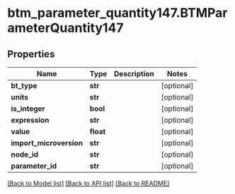 # btm_parameter_quantity147.BTMParameterQuantity147

## Properties
Name | Type | Description | Notes
------------ | ------------- | ------------- | -------------
**bt_type** | **str** |  | [optional] 
**units** | **str** |  | [optional] 
**is_integer** | **bool** |  | [optional] 
**expression** | **str** |  | [optional] 
**value** | **float** |  | [optional] 
**import_microversion** | **str** |  | [optional] 
**node_id** | **str** |  | [optional] 
**parameter_id** | **str** |  | [optional] 

[[Back to Model list]](../README.md#documentation-for-models) [[Back to API list]](../README.md#documentation-for-api-endpoints) [[Back to README]](../README.md)


